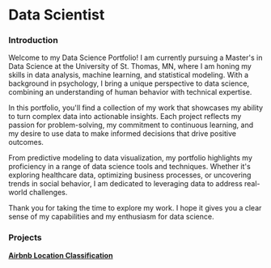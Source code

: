 # Data Scientist

### Introduction
Welcome to my Data Science Portfolio! I am currently pursuing a Master's in Data Science at the University of St. Thomas, MN, where I am honing my skills in data analysis, machine learning, and statistical modeling. With a background in psychology, I bring a unique perspective to data science, combining an understanding of human behavior with technical expertise.

In this portfolio, you'll find a collection of my work that showcases my ability to turn complex data into actionable insights. Each project reflects my passion for problem-solving, my commitment to continuous learning, and my desire to use data to make informed decisions that drive positive outcomes.

From predictive modeling to data visualization, my portfolio highlights my proficiency in a range of data science tools and techniques. Whether it's exploring healthcare data, optimizing business processes, or uncovering trends in social behavior, I am dedicated to leveraging data to address real-world challenges.

Thank you for taking the time to explore my work. I hope it gives you a clear sense of my capabilities and my enthusiasm for data science.

### Projects

[**Airbnb Location Classification**](https://github.com/Avi-Rajan/Airbnb-Project)
